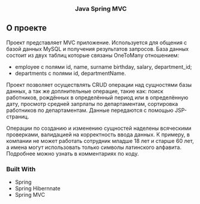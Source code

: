 <!-- Java_Spring_MVC -->
<br />
<div align="center">
  <h3 align="center">Java Spring MVC</h3>
</div>


<!-- ABOUT THE PROJECT -->
## О проекте

Проект представляет MVC приложение. Используется для общения с базой данных MySQL и получения результатов запросов.
База данных состоит из двух таблиц которые связаны OneToMany отношением: 
- employee с полями id, name, surname birthday, salary, department_id;
- departments с полями id, departmentName.

Проект позволяет осуществлять CRUD операции над сущностями базы данных, а так же доплнительные операцие, такие как:
поиск работников, рождённых в определённый период или в определённую дату, просмотр средней запрлаты по департаментам,
сортировка работников по департаментам. Данные передаются с помощью JSP-страниц.

Операции по созданию и изменению сущностей наделены всяческими проверками, валидацией на корректность ввода данных.
К примеру, в компании не может работать сотрудник младше 18 лет и старше 60 лет, а имена могут использовать только
символы латинского алфавита. Подробнее можно узнать в комментариях по коду.



### Built With

- Spring
- Spring Hibernnate
- Spring MVC
